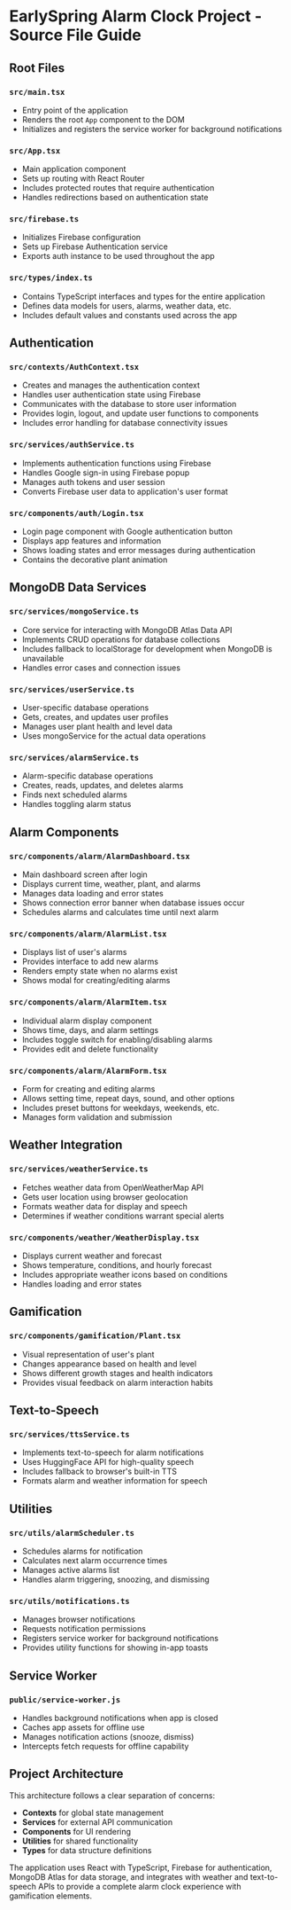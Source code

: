 # EarlySpring Alarm Clock Project - Source File Guide

## Root Files

### `src/main.tsx`
- Entry point of the application
- Renders the root `App` component to the DOM
- Initializes and registers the service worker for background notifications

### `src/App.tsx`
- Main application component
- Sets up routing with React Router
- Includes protected routes that require authentication
- Handles redirections based on authentication state

### `src/firebase.ts`
- Initializes Firebase configuration
- Sets up Firebase Authentication service
- Exports auth instance to be used throughout the app

### `src/types/index.ts`
- Contains TypeScript interfaces and types for the entire application
- Defines data models for users, alarms, weather data, etc.
- Includes default values and constants used across the app

## Authentication

### `src/contexts/AuthContext.tsx`
- Creates and manages the authentication context
- Handles user authentication state using Firebase
- Communicates with the database to store user information
- Provides login, logout, and update user functions to components
- Includes error handling for database connectivity issues

### `src/services/authService.ts`
- Implements authentication functions using Firebase
- Handles Google sign-in using Firebase popup
- Manages auth tokens and user session
- Converts Firebase user data to application's user format

### `src/components/auth/Login.tsx`
- Login page component with Google authentication button
- Displays app features and information
- Shows loading states and error messages during authentication
- Contains the decorative plant animation

## MongoDB Data Services

### `src/services/mongoService.ts`
- Core service for interacting with MongoDB Atlas Data API
- Implements CRUD operations for database collections
- Includes fallback to localStorage for development when MongoDB is unavailable
- Handles error cases and connection issues

### `src/services/userService.ts`
- User-specific database operations
- Gets, creates, and updates user profiles
- Manages user plant health and level data
- Uses mongoService for the actual data operations

### `src/services/alarmService.ts`
- Alarm-specific database operations
- Creates, reads, updates, and deletes alarms
- Finds next scheduled alarms
- Handles toggling alarm status

## Alarm Components

### `src/components/alarm/AlarmDashboard.tsx`
- Main dashboard screen after login
- Displays current time, weather, plant, and alarms
- Manages data loading and error states
- Shows connection error banner when database issues occur
- Schedules alarms and calculates time until next alarm

### `src/components/alarm/AlarmList.tsx`
- Displays list of user's alarms
- Provides interface to add new alarms
- Renders empty state when no alarms exist
- Shows modal for creating/editing alarms

### `src/components/alarm/AlarmItem.tsx`
- Individual alarm display component
- Shows time, days, and alarm settings
- Includes toggle switch for enabling/disabling alarms
- Provides edit and delete functionality

### `src/components/alarm/AlarmForm.tsx`
- Form for creating and editing alarms
- Allows setting time, repeat days, sound, and other options
- Includes preset buttons for weekdays, weekends, etc.
- Manages form validation and submission

## Weather Integration

### `src/services/weatherService.ts`
- Fetches weather data from OpenWeatherMap API
- Gets user location using browser geolocation
- Formats weather data for display and speech
- Determines if weather conditions warrant special alerts

### `src/components/weather/WeatherDisplay.tsx`
- Displays current weather and forecast
- Shows temperature, conditions, and hourly forecast
- Includes appropriate weather icons based on conditions
- Handles loading and error states

## Gamification

### `src/components/gamification/Plant.tsx`
- Visual representation of user's plant
- Changes appearance based on health and level
- Shows different growth stages and health indicators
- Provides visual feedback on alarm interaction habits

## Text-to-Speech

### `src/services/ttsService.ts`
- Implements text-to-speech for alarm notifications
- Uses HuggingFace API for high-quality speech
- Includes fallback to browser's built-in TTS
- Formats alarm and weather information for speech

## Utilities

### `src/utils/alarmScheduler.ts`
- Schedules alarms for notification
- Calculates next alarm occurrence times
- Manages active alarms list
- Handles alarm triggering, snoozing, and dismissing

### `src/utils/notifications.ts`
- Manages browser notifications
- Requests notification permissions
- Registers service worker for background notifications
- Provides utility functions for showing in-app toasts

## Service Worker

### `public/service-worker.js`
- Handles background notifications when app is closed
- Caches app assets for offline use
- Manages notification actions (snooze, dismiss)
- Intercepts fetch requests for offline capability

## Project Architecture

This architecture follows a clear separation of concerns:
- **Contexts** for global state management
- **Services** for external API communication
- **Components** for UI rendering
- **Utilities** for shared functionality
- **Types** for data structure definitions

The application uses React with TypeScript, Firebase for authentication, MongoDB Atlas for data storage, and integrates with weather and text-to-speech APIs to provide a complete alarm clock experience with gamification elements.
